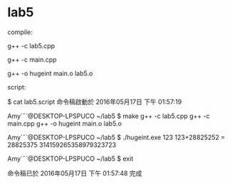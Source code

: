 # lab5
compile:

g++ -c lab5.cpp

g++ -c main.cpp

g++ -o hugeint main.o lab5.o


script:

$ cat lab5.script
命令稿啟動於 2016年05月17日 下午 01:57:19

Amyˊˇˋ@DESKTOP-LPSPUCO ~/lab5
$ make
g++ -c lab5.cpp
g++ -c main.cpp
g++ -o hugeint main.o lab5.o

Amyˊˇˋ@DESKTOP-LPSPUCO ~/lab5
$ ./hugeint.exe
123
123+28825252 = 28825375
314159265358979323723

Amyˊˇˋ@DESKTOP-LPSPUCO ~/lab5
$ exit

命令稿已於 2016年05月17日 下午 01:57:48
 完成
 
 
